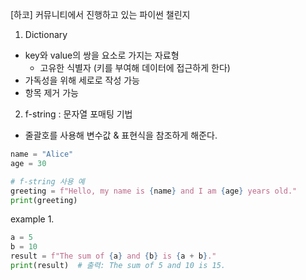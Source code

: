 [하코] 커뮤니티에서 진행하고 있는 파이썬 챌린지

1. Dictionary
- key와 value의 쌍을 요소로 가지는 자료형
  - 고유한 식별자 (키를 부여해 데이터에 접근하게 한다)
- 가독성을 위해 세로로 작성 가능
- 항목 제거 가능
2. f-string : 문자열 포매팅 기법

- 줄괄호를 사용해 변수값 & 표현식을 참조하게 해준다. 

``` python
name = "Alice"
age = 30

# f-string 사용 예
greeting = f"Hello, my name is {name} and I am {age} years old."
print(greeting)

```

example 1. 
``` python
a = 5
b = 10
result = f"The sum of {a} and {b} is {a + b}."
print(result)  # 출력: The sum of 5 and 10 is 15.

```